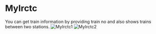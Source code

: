 # MyIrctc
You can get train information by providing train no and also shows trains between two stations.
![MyIrctc1](https://user-images.githubusercontent.com/69786552/103297373-2e3a9e80-4a1e-11eb-93a3-e0f12fcedf0d.png)
![MyIrctc2](https://user-images.githubusercontent.com/69786552/103304737-6bf3f300-4a2f-11eb-8ab1-32a372ff9e72.png)



